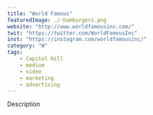 ```yaml
---
title: "World Famous"
featuredImage: ./-hamburgers.png
website: "http://www.worldfamousinc.com/"
twit: "https://twitter.com/WorldFamousInc"
inst: "https://instagram.com/worldfamousinc/"
category: "W"
tags:
    - Capitol Hill
    - medium
    - video
    - marketing
    - advertising
---
```


Description
